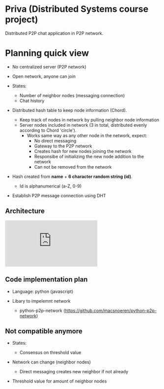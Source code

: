 # Priva (Distributed Systems course project)

Distributed P2P chat application in P2P network.

# Planning quick view

- No centralized server (P2P network)

- Open network, anyone can join

- States:
	- Number of neighbor nodes (messaging connection)
	- Chat history

- Distributed hash table to keep node information (Chord). 
	- Keep track of nodes in network by pulling neighbor node information
	- Server nodes included in network (3 in total, distributed evenly according to Chord 'circle').
		- Works same way as any other node in the network, expect:
			- No direct messaging
			- Gateway to the P2P network
			- Creates hash for new nodes joining the network
			- Responsibe of initializing the new node addition to the network
			- Can not be removed from the network
			
- Hash created from **name** + **6 character random string (id)**.
	- Id is alphanumerical (a-Z, 0-9)

- Establish P2P message connection using DHT

## Architecture

![](https://github.com/Distributed-Systeam/priva/tree/documentations/P2P%20network%20architecture.pdf)
	

## Code implementation plan

- Language: python (javascript)

- Libary to impelemnt network
	- python-p2p-network (https://github.com/macsnoeren/python-p2p-network)
	
## Not compatible anymore

- States:
	- Consensus on threshold value
	
- Network can change (neighbor nodes)
	- Direct messaging creates new neighbor if not already
	
- Threshold value for amount of neighbor nodes
